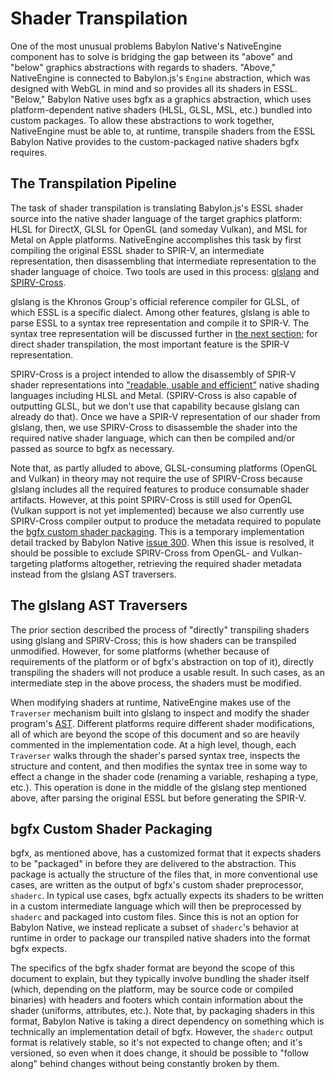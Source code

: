 # Shader Transpilation

One of the most unusual problems Babylon Native's NativeEngine component 
has to solve is bridging the gap between its "above" and "below" graphics 
abstractions with regards to shaders. "Above," NativeEngine is connected to 
Babylon.js's `Engine` abstraction, which was designed with WebGL in mind 
and so provides all its shaders in ESSL. "Below," Babylon Native uses bgfx 
as a graphics abstraction, which uses platform-dependent native shaders 
(HLSL, GLSL, MSL, etc.) bundled into custom packages. To allow these 
abstractions to work together, NativeEngine must be able to, at runtime,
transpile shaders from the ESSL Babylon Native provides to the 
custom-packaged native shaders bgfx requires.

## The Transpilation Pipeline

The task of shader transpilation is translating Babylon.js's ESSL shader
source into the native shader language of the target graphics platform:
HLSL for DirectX, GLSL for OpenGL (and someday Vulkan), and MSL for 
Metal on Apple platforms. NativeEngine accomplishes this task by first 
compiling the original ESSL shader to SPIR-V, an intermediate 
representation, then disassembling that intermediate representation to the 
shader language of choice. Two tools are used in this process: 
[glslang](https://github.com/KhronosGroup/glslang) and 
[SPIRV-Cross](https://github.com/KhronosGroup/SPIRV-Cross).

glslang is the Khronos Group's official reference compiler for GLSL, of
which ESSL is a specific dialect. Among other features, glslang is able to 
parse ESSL to a syntax tree representation and compile it to SPIR-V. The
syntax tree representation will be discussed further in 
[the next section](#The-glslang-AST-Traversers); for direct shader 
transpilation, the most important feature is the SPIR-V representation.

SPIRV-Cross is a project intended to allow the disassembly of SPIR-V shader 
representations into 
["readable, usable and efficient"](https://github.com/KhronosGroup/SPIRV-Cross#features)
native shading languages including HLSL and Metal. (SPIRV-Cross is also 
capable of outputting GLSL, but we don't use that capability because
glslang can already do that). Once we have a SPIR-V representation of our
shader from glslang, then, we use SPIRV-Cross to disassemble the shader
into the required native shader language, which can then be compiled 
and/or passed as source to bgfx as necessary.

Note that, as partly alluded to above, GLSL-consuming platforms (OpenGL
and Vulkan) in theory may not require the use of SPIRV-Cross because
glslang includes all the required features to produce consumable shader
artifacts. However, at this point SPIRV-Cross is still used for OpenGL
(Vulkan support is not yet implemented) because we also currently use
SPIRV-Cross compiler output to produce the metadata required to populate
the [bgfx custom shader packaging](#bgfx-Custom-Shader-Packaging). This
is a temporary implementation detail tracked by Babylon Native
[issue 300](https://github.com/BabylonJS/BabylonNative/issues/300). When 
this issue is resolved, it should be possible to exclude SPIRV-Cross from
OpenGL- and Vulkan-targeting platforms altogether, retrieving the required
shader metadata instead from the glslang AST traversers.

## The glslang AST Traversers

The prior section described the process of "directly" transpiling shaders 
using glslang and SPIRV-Cross; this is how shaders can be transpiled 
unmodified. However, for some platforms (whether because of requirements 
of the platform or of bgfx's abstraction on top of it), directly 
transpiling the shaders will not produce a usable result. In such cases, as 
an intermediate step in the above process, the shaders must be modified.

When modifying shaders at runtime, NativeEngine makes use of the `Traverser`
mechanism built into glslang to inspect and modify the shader program's
[AST](https://en.wikipedia.org/wiki/Abstract_syntax_tree). Different 
platforms require different shader modifications, all of which are beyond 
the scope of this document and so are heavily commented in the 
implementation code. At a high level, though, each `Traverser` walks 
through the shader's parsed syntax tree, inspects the structure and 
content, and then modifies the syntax tree in some way to effect a change 
in the shader code (renaming a variable, reshaping a type, etc.). This 
operation is done in the middle of the glslang step mentioned above, 
after parsing the original ESSL but before generating the SPIR-V.

## bgfx Custom Shader Packaging

bgfx, as mentioned above, has a customized format that it expects shaders 
to be "packaged" in before they are delivered to the abstraction. This
package is actually the structure of the files that, in more conventional
use cases, are written as the output of bgfx's custom shader preprocessor,
`shaderc`. In typical use cases, bgfx actually expects its shaders to be
written in a custom intermediate language which will then be preprocessed
by `shaderc` and packaged into custom files. Since this is not an option
for Babylon Native, we instead replicate a subset of `shaderc`'s behavior
at runtime in order to package our transpiled native shaders into the 
format bgfx expects.

The specifics of the bgfx shader format are beyond the scope of this 
document to explain, but they typically involve bundling the shader itself 
(which, depending on the platform, may be source code or compiled binaries) 
with headers and footers which contain information about the shader 
(uniforms, attributes, etc.). Note that, by packaging shaders in this 
format, Babylon Native is taking a direct dependency on something which is
technically an implementation detail of bgfx. However, the `shaderc` output
format is relatively stable, so it's not expected to change often; and it's
versioned, so even when it does change, it should be possible to "follow
along" behind changes without being constantly broken by them.
